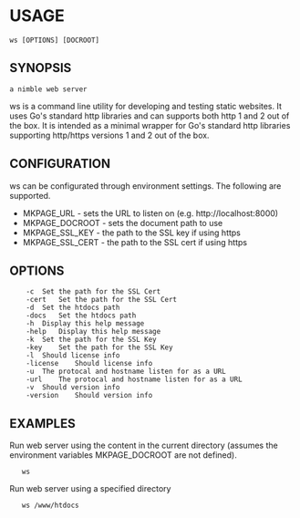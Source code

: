 
# USAGE

    ws [OPTIONS] [DOCROOT]

## SYNOPSIS

	a nimble web server

ws is a command line utility for developing and testing static websites.
It uses Go's standard http libraries and can supports both http 1 and 2
out of the box.  It is intended as a minimal wrapper for Go's standard
http libraries supporting http/https versions 1 and 2 out of the box.

## CONFIGURATION

ws can be configurated through environment settings. The following are
supported.

+ MKPAGE_URL  - sets the URL to listen on (e.g. http://localhost:8000)
+ MKPAGE_DOCROOT - sets the document path to use
+ MKPAGE_SSL_KEY - the path to the SSL key if using https
+ MKPAGE_SSL_CERT - the path to the SSL cert if using https

## OPTIONS

```
	-c	Set the path for the SSL Cert
	-cert	Set the path for the SSL Cert
	-d	Set the htdocs path
	-docs	Set the htdocs path
	-h	Display this help message
	-help	Display this help message
	-k	Set the path for the SSL Key
	-key	Set the path for the SSL Key
	-l	Should license info
	-license	Should license info
	-u	The protocal and hostname listen for as a URL
	-url	The protocal and hostname listen for as a URL
	-v	Should version info
	-version	Should version info
```

## EXAMPLES

Run web server using the content in the current directory
(assumes the environment variables MKPAGE_DOCROOT are not defined).

```
   ws
```

Run web server using a specified directory

```
   ws /www/htdocs
```

